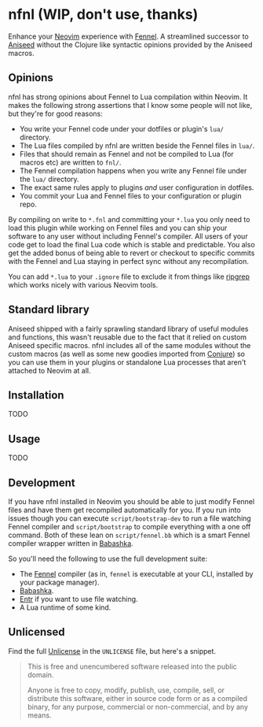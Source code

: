 # nfnl (WIP, don't use, thanks)

Enhance your [Neovim][] experience with [Fennel][]. A streamlined successor to [Aniseed][] without the Clojure like syntactic opinions provided by the Aniseed macros.

## Opinions

nfnl has strong opinions about Fennel to Lua compilation within Neovim. It makes the following strong assertions that I know some people will not like, but they're for good reasons:

 - You write your Fennel code under your dotfiles or plugin's `lua/` directory.
 - The Lua files compiled by nfnl are written beside the Fennel files in `lua/`.
 - Files that should remain as Fennel and not be compiled to Lua (for macros etc) are written to `fnl/`.
 - The Fennel compilation happens when you write any Fennel file under the `lua/` directory.
 - The exact same rules apply to plugins _and_ user configuration in dotfiles.
 - You commit your Lua and Fennel files to your configuration or plugin repo.

By compiling on write to `*.fnl` and committing your `*.lua` you only need to load this plugin while working on Fennel files and you can ship your software to any user without including Fennel's compiler. All users of your code get to load the final Lua code which is stable and predictable. You also get the added bonus of being able to revert or checkout to specific commits with the Fennel and Lua staying in perfect sync without any recompilation.

You can add `*.lua` to your `.ignore` file to exclude it from things like [ripgrep][] which works nicely with various Neovim tools.

## Standard library

Aniseed shipped with a fairly sprawling standard library of useful modules and functions, this wasn't reusable due to the fact that it relied on custom Aniseed specific macros. nfnl includes all of the same modules without the custom macros (as well as some new goodies imported from [Conjure][]) so you can use them in your plugins or standalone Lua processes that aren't attached to Neovim at all.

## Installation

TODO

## Usage

TODO

## Development

If you have nfnl installed in Neovim you should be able to just modify Fennel files and have them get recompiled automatically for you. If you run into issues though you can execute `script/bootstrap-dev` to run a file watching Fennel compiler and `script/bootstrap` to compile everything with a one off command. Both of these lean on `script/fennel.bb` which is a smart Fennel compiler wrapper written in [Babashka][].

So you'll need the following to use the full development suite:

 - The [Fennel][] compiler (as in, `fennel` is executable at your CLI, installed by your package manager).
 - [Babashka][].
 - [Entr][] if you want to use file watching.
 - A Lua runtime of some kind.

## Unlicensed

Find the full [Unlicense][] in the `UNLICENSE` file, but here's a snippet.

> This is free and unencumbered software released into the public domain.
>
> Anyone is free to copy, modify, publish, use, compile, sell, or distribute this software, either in source code form or as a compiled binary, for any purpose, commercial or non-commercial, and by any means.

[Neovim]: https://neovim.io/
[Fennel]: https://fennel-lang.org/
[Aniseed]: https://github.com/Olical/aniseed
[Conjure]: https://github.com/Olical/conjure
[Unlicense]: http://unlicense.org/
[ripgrep]: https://github.com/BurntSushi/ripgrep
[Babashka]: https://babashka.org/
[Entr]: https://eradman.com/entrproject/
